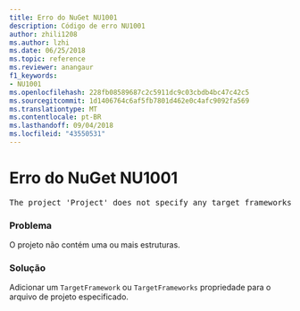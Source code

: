 ```yaml
---
title: Erro do NuGet NU1001
description: Código de erro NU1001
author: zhili1208
ms.author: lzhi
ms.date: 06/25/2018
ms.topic: reference
ms.reviewer: anangaur
f1_keywords:
- NU1001
ms.openlocfilehash: 228fb08589687c2c5911dc9c03cbdb4bc47c42c5
ms.sourcegitcommit: 1d1406764c6af5fb7801d462e0c4afc9092fa569
ms.translationtype: MT
ms.contentlocale: pt-BR
ms.lasthandoff: 09/04/2018
ms.locfileid: "43550531"
---
```

# <a name="nuget-error-nu1001"></a>Erro do NuGet NU1001

<pre>The project 'Project' does not specify any target frameworks in 'ProjectFile'</pre>

### <a name="issue"></a>Problema
O projeto não contém uma ou mais estruturas.

### <a name="solution"></a>Solução
Adicionar um `TargetFramework` ou `TargetFrameworks` propriedade para o arquivo de projeto especificado.
